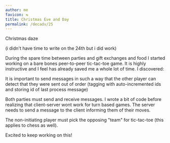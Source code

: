 ```yaml
---
author: me
favicon: ⇆
title: Christmas Eve and Day
permalink: /decadv/25
---
```


Christmas daze

(i didn't have time to write on the 24th but i did work)

During the spare time between parties and gift exchanges and food I started working on a bare bones peer-to-peer tic-tac-toe game. It is highly instructive and I feel has already saved me a whole lot of time. I discovered:

It is important to send messages in such a way that the other player can detect that they were sent out of order (tagging with auto-incremented ids and storing id of last process message)

Both parties must send and receive messages. I wrote a bit of code before realizing that client-server wont work for turn based games. The server needs to send a message to the client informing them of their moves.

The non-initiating player must pick the opposing "team" for tic-tac-toe (this applies to chess as well).

Excited to keep working on this!

